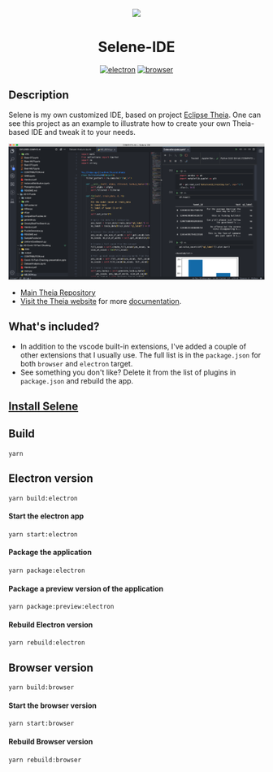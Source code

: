 <div align='center'>
<br>
<img src="./assets/selene.ico" width="100" >
<br>

 <h1>Selene-IDE</h1>

 <div id="badges" align="center">

[![electron](https://github.com/DukeNgn/selene-ide/workflows/electron/badge.svg?branch=master)](https://github.com/DukeNgn/selene-ide/actions?query=branch%3Amaster+workflow%3Aelectron)
[![browser](https://github.com/DukeNgn/selene-ide/workflows/browser/badge.svg?branch=master)](https://github.com/DukeNgn/selene-ide/actions?query=branch%3Amaster+workflow%3Abrowser)

 </div>

 </div>

## Description

Selene is my own customized IDE, based on project [Eclipse Theia](https://github.com/eclipse-theia/theia). One can see this project as an example to illustrate how to create your own Theia-based IDE and tweak it to your needs.

<div align="center">
    <img src="./assets/preview.png" width="700">
</div>

- [Main Theia Repository](https://github.com/eclipse-theia/theia)
- [Visit the Theia website](http://www.theia-ide.org) for more [documentation](http://www.theia-ide.org/doc).

## What's included?

- In addition to the vscode built-in extensions, I've added a couple of other extensions that I usually use. The full list is in the `package.json` for both `browser` and `electron` target.
- See something you don't like? Delete it from the list of plugins in `package.json` and rebuild the app.

## [Install Selene](https://github.com/DukeNgn/selene-ide/releases)

## Build

```
yarn
```

## Electron version

```
yarn build:electron
```

#### Start the electron app

```
yarn start:electron
```

#### Package the application

```
yarn package:electron
```

#### Package a preview version of the application

```
yarn package:preview:electron
```

#### Rebuild Electron version

```
yarn rebuild:electron
```

## Browser version

```
yarn build:browser
```

#### Start the browser version

```
yarn start:browser
```

#### Rebuild Browser version

```
yarn rebuild:browser
```
